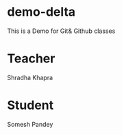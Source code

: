 # demo-delta
This is a Demo for Git&amp; Github classes

# Teacher
Shradha Khapra


# Student
Somesh Pandey